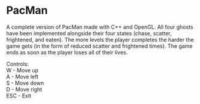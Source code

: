 # PacMan
A complete version of PacMan made with C++ and OpenGL. All four ghosts have been implemented alongside their four states (chase, scatter, frightened, and eaten). The more levels the player completes the harder the game gets (in the form of reduced scatter and frightened times). The game ends as soon as the player loses all of their lives.  
  
Controls:  
W - Move up  
A - Move left  
S - Move down  
D - Move right  
ESC - Exit  
